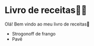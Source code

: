 # Livro de receitas:man_cook:

Olá! Bem vindo ao meu livro de receitas:wave:

- Strogonoff de frango
- Pavê

